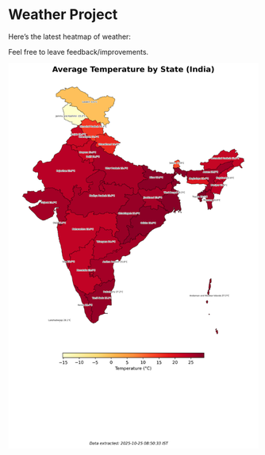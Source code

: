 # Weather Project

Here’s the latest heatmap of weather:

Feel free to leave feedback/improvements.

![India Heatmap](docs/assets/india_heatmap.png?v=FC4204)
